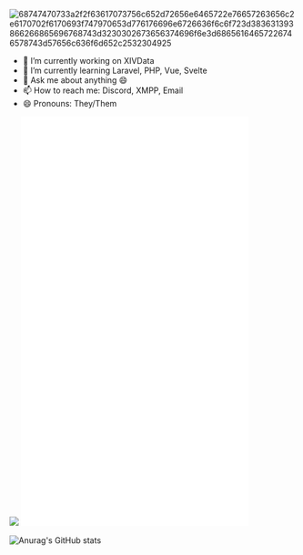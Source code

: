 ![68747470733a2f2f63617073756c652d72656e6465722e76657263656c2e6170702f6170693f747970653d776176696e6726636f6c6f723d383631393866266865696768743d3230302673656374696f6e3d68656164657226746578743d57656c636f6d652c2532304925](https://github.com/user-attachments/assets/592b033e-d821-4d35-b64e-503432d79868)


* 🔭 I’m currently working on XIVData
* 🌱 I’m currently learning Laravel, PHP, Vue, Svelte
* 💬 Ask me about anything 😄
* 📫 How to reach me: Discord, XMPP, Email
* 😄 Pronouns: They/Them

<p float="left">
  <img src="https://github.com/user-attachments/assets/3f4ac8a7-abf3-4e05-880e-ab27732fb37c" width="400" />
<img src="github-metrics.svg" width="400" />
</p>

![Anurag's GitHub stats](https://github-readme-stats.vercel.app/api?username=syntafin&show_icons=true&theme=radical)

